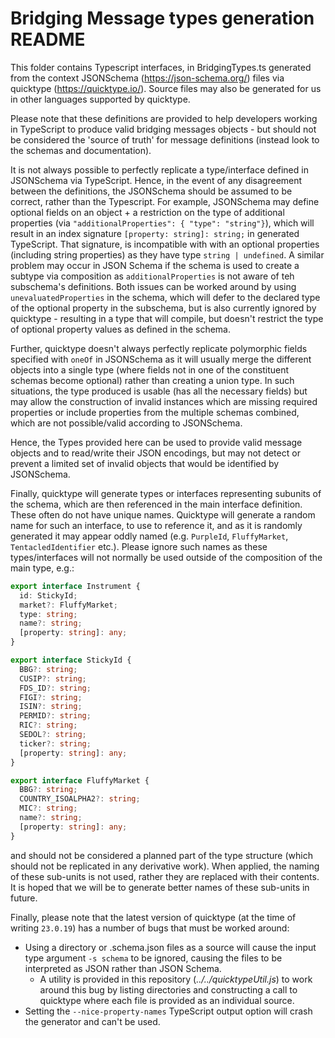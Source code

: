 # Bridging Message types generation README

This folder contains Typescript interfaces, in BridgingTypes.ts generated from the context JSONSchema (https://json-schema.org/) files via quicktype (https://quicktype.io/). Source files may also be generated for us in other languages supported by quicktype.

Please note that these definitions are provided to help developers working in TypeScript to produce valid bridging messages objects - but should not be considered the 'source of truth' for message definitions (instead look to the schemas and documentation).

It is not always possible to perfectly replicate a type/interface defined in JSONSchema via TypeScript. Hence, in the event of any disagreement between the definitions, the JSONSchema should be assumed to be correct, rather than the Typescript. For example, JSONSchema may define optional fields on an object + a restriction on the type of additional properties (via `"additionalProperties": { "type": "string"}`), which will result in an index signature `[property: string]: string;` in generated TypeScript. That signature, is incompatible with with an optional properties (including string properties) as they have type `string | undefined`. A similar problem may occur in JSON Schema if the schema is used to create a subtype via composition as `additionalProperties` is not aware of teh subschema's definitions. Both issues can be worked around by using `unevaluatedProperties` in the schema, which will defer to the declared type of the optional property in the subschema, but is also currently ignored by quicktype - resulting in a type that will compile, but doesn't restrict the type of optional property values as defined in the schema.

Further, quicktype doesn't always perfectly replicate polymorphic fields specified with `oneOf` in JSONSchema as it will usually merge the different objects into a single type (where fields not in one of the constituent schemas become optional) rather than creating a union type. In such situations, the type produced is usable (has all the necessary fields) but may allow the construction of invalid instances which are missing required properties or include properties from the multiple schemas combined, which are not possible/valid according to JSONSchema.

Hence, the Types provided here can be used to provide valid message objects and to read/write their JSON encodings, but may not detect or prevent a limited set of invalid objects that would be identified by JSONSchema.

Finally, quicktype will generate types or interfaces representing subunits of the schema, which are then referenced in the main interface definition. These often do not have unique names. Quicktype will generate a random name for such an interface, to use to reference it, and as it is randomly generated it may appear oddly named (e.g. `PurpleId`, `FluffyMarket`, `TentacledIdentifier` etc.). Please ignore such names as these types/interfaces will not normally be used outside of the composition of the main type, e.g.:

```TypeScript
export interface Instrument {
  id: StickyId;
  market?: FluffyMarket;
  type: string;
  name?: string;
  [property: string]: any;
}

export interface StickyId {
  BBG?: string;
  CUSIP?: string;
  FDS_ID?: string;
  FIGI?: string;
  ISIN?: string;
  PERMID?: string;
  RIC?: string;
  SEDOL?: string;
  ticker?: string;
  [property: string]: any;
}

export interface FluffyMarket {
  BBG?: string;
  COUNTRY_ISOALPHA2?: string;
  MIC?: string;
  name?: string;
  [property: string]: any;
}
```

and should not be considered a planned part of the type structure (which should not be replicated in any derivative work). When applied, the naming of these sub-units is not used, rather they are replaced with their contents. It is hoped that we will be to generate better names of these sub-units in future.

Finally, please note that the latest version of quicktype (at the time of writing `23.0.19`) has a number of bugs that must be worked around:

- Using a directory or .schema.json files as a source will cause the input type argument `-s schema` to be ignored, causing the files to be interpreted as JSON rather than JSON Schema.
  - A utility is provided in this repository (_../../quicktypeUtil.js_) to work around this bug by listing directories and constructing a call to quicktype where each file is provided as an individual source.
- Setting the `--nice-property-names` TypeScript output option will crash the generator and can't be used.
